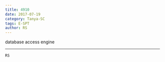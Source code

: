 ```yaml
---
title: 4910
date: 2017-07-19
category: Tanya-SC
tags: E-SPT
author: RS
---
```


database access engine

---



`RS`
